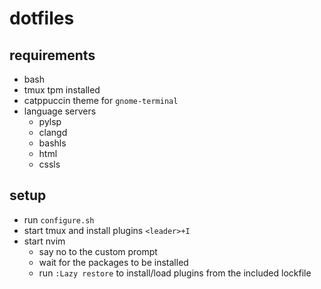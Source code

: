 # dotfiles

## requirements
- bash
- tmux tpm installed
- catppuccin theme for `gnome-terminal`
- language servers
  - pylsp
  - clangd
  - bashls
  - html
  - cssls

## setup
- run `configure.sh`
- start tmux and install plugins `<leader>+I`
- start nvim
  - say no to the custom prompt
  - wait for the packages to be installed
  - run `:Lazy restore` to install/load plugins from the included lockfile
